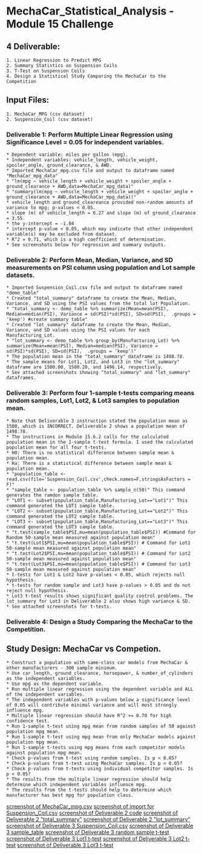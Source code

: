 # MechaCar_Statistical_Analysis - Module 15 Challenge 

## 4 Deliverable:
    1. Linear Regression to Predict MPG
    2. Summary Statistics on Suspension Coils
    3. T-Test on Suspension Coils
    4. Design a Statistical Study Comparing the MechaCar to the Competition

## Input Files:
    1. MechaCar_MPG (csv dataset)
    2. Suspension_Coil (csv dataset)

### Deliverable 1: Perform Multiple Linear Regression using Significance Level = 0.05 for independent variables.
    * Dependent variable: miles per gallon (mpg).
    * Independent variables: vehicle_length, vehicle_weight, spoiler_angle, ground_clearance, & AWD.
    * Imported MechaCar_mpg.csv file and output to dataframe named "MechaCar_mpg_data"
    * "lm(mpg ~ vehicle_length + vehicle_weight + spoiler_angle + ground_clearance + AWD,data=MechaCar_mpg_data)"
    * "summary(lm(mpg ~ vehicle_length + vehicle_weight + spoiler_angle + ground_clearance + AWD,data=MechaCar_mpg_data))"
    * vehicle_length and ground_cleareance provided non-random amounts of variance to mpg; p-values < 0.05.
    * slope (m) of vehicle_length = 6.27 and slope (m) of ground_clearance = 3.55.
    * the y-intercept = -1.04
    * intercept p-value < 0.05, which may indicate that other independent variable(s) may be excluded from dataset.
    * R^2 = 0.71, which is a high coefficient of determination.
    * See screenshots below for regression and summary outputs.

### Deliverable 2: Perform Mean, Median, Variance, and SD measurements on PSI column using population and Lot sample datasets.
    * Imported Suspension_Coil.csv file and output to dataframe named "demo_table"
    * Created "total_summary" dataframe to create the Mean, Median, Variance, and SD using the PSI values from the total lot Population.
    * "total_summary <- demo_table %>% summarize(Mean=mean(PSI), Median=median(PSI), Variance = sd(PSI)*sd(PSI), SD=sd(PSI),  .groups = 'keep') #create summary table"
    * Created "lot_summary" dataframe to create the Mean, Median, Variance, and SD values using the PSI values for each Manufacturing_Lot.
    * "lot_summary <- demo_table %>% group_by(Manufacturing_Lot) %>% summarize(Mean=mean(PSI), Median=median(PSI), Variance = sd(PSI)*sd(PSI), SD=sd(PSI),  .groups = 'keep')"
    * The population mean in the "total_summary" dataframe is 1498.78.
    * The sample means for Lot1, Lot2, and Lot3 in the "lot_summary" dataframe are 1500.00, 1500.20, and 1496.14, respectively.
    * See attached screenshots showing "total_summary" and "lot_summary" dataframes.

### Deliverable 3: Perform four 1-sample t-tests comparing means random samples, Lot1, Lot2, & Lot3 samples to population mean.
    * Note that Deliverable 3 instruction stated the population mean as 1500, which is INCORRECT. Deliverable 2 shows a population mean of 1498.78.
    * The instructions in Module 15.6.2 calls for the calculated population mean in the 1-sample t-test formula. I used the calculated population mean for all four t-tests.
    * H0: There is no statistical difference between sample mean & population mean.
    * Ha: There is a statistical difference between sample mean & population mean.
    * "population_table <- read.csv(file='Suspension_Coil.csv',check.names=F,stringsAsFactors = F)"
    * "sample_table <- population_table %>% sample_n(50)" This command generates the ramdon sample table.
    * "LOT1 <- subset(population_table,Manufacturing_Lot=="Lot1")" This command generated the LOT1 sample table.
    * "LOT2 <- subset(population_table,Manufacturing_Lot=="Lot2")" This command generated the LOT2 sample table.
    * "LOT3 <- subset(population_table,Manufacturing_Lot=="Lot3")" This command generated the LOT3 sample table.
    * "t.test(sample_table$PSI,mu=mean(population_table$PSI)) #Command for Random 50-sample mean measured against population mean"
    * "t.test(Lot1$PSI,mu=mean(population_table$PSI)) # Command for Lot1 50-sample mean measured against population mean"
    * "t.test(Lot2$PSI,mu=mean(population_table$PSI)) # Command for Lot2 50-sample mean measured against population mean"
    * "t.test(Lot3$PSI,mu=mean(population_table$PSI)) # Command for Lot3 50-sample mean measured against population mean"
    * t-tests for Lot1 & Lot2 have p-values < 0.05, which rejects null hypothesis.
    * t-tests for random sample and Lot3 have p-values > 0.05 and do not reject null hypothesis. 
    * Lot3 t-test results shows significant quality control problems. The lot_summary for Lot3 in Deliverable 2 also shows high variance & SD.
    * See attached screenshots for t-tests.

### Deliverable 4: Design a Study Comparing the MechaCar to the Competition.
    
## Study Design: MechaCar vs Competion.
    * Construct a population with same-class car models from MechaCar & other manufacturers - 300 sample minimum.
    * Use car_length, ground_clearance, horsepower, & number_of_cylinders as the independent variables.
    * Use mpg as the dependent variable.
    * Run multiple linear regression using the dependent variable and ALL of the independent variables. 
    * The independent variables with p-values below a significance level of 0.05 will contribute minimal variance and will most strongly influence mpg.
    * Multiple linear regression should have R^2 >= 0.70 for high confidence test.
    * Run 1-sample t-test using mpg mean from random samples of 50 against population mpg mean.
    * Run 1-sample t-test using mpg mean from only MechaCar models against population mpg mean.
    * Run 1-sample t-tests using mpg means from each competitor models against population mpg mean.
    * Check p-values from t-test using random samples. Is p < 0.05?
    * Check p-values from t-test using MechaCar samples. Is p < 0.05?
    * Check p-values from t-tests using individual competitor samples. Is p < 0.05?
    * The results from the multiple linear regression should help determine which independent variables influence mpg.
    * The results from the t-tests should help to determine which manufacturer has best mpg for population class.



[screenshot of MechaCar_mpg.csv](./Deliverable_1.PNG)
[screenshot of import for Suspension_Coil.csv](./Deliverable_2-import.PNG)
[screenshot of Deliverable 2 code](./Deliverable_2-code.PNG)
[screenshot of Deliverable 2 "total_summary"](./Deliverable_2-totalSummary-output.PNG)
[screenshot of Deliverable 2 "lot_summary"](./Deliverable_2-lotSummary-output.PNG)
[screenshot of Deliverable 3 Suspension_Coil.csv](./Deliverable_3-poptable.PNG)
[screenshot of Deliverable 3 sample_table](./Deliverable_3-randomsampletable.PNG)
[screenshot of Deliverable 3 random sample t-test](./Deliverable_3-1.PNG)
[screenshot of Deliverable 3 Lot1 t-test](./Deliverable_3-2.PNG)
[screenshot of Deliverable 3 Lot2 t-test](./Deliverable_3-3.PNG)
[screenshot of Deliverable 3 Lot3 t-test](./Deliverable_3-4.PNG)










